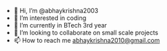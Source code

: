 - 👋 Hi, I’m @abhaykrishna2003
- 👀 I’m interested in coding
- 🌱 I’m currently in BTech 3rd year
- 💞️ I’m looking to collaborate on small scale projects
- 📫 How to reach me abhaykrishna2010@gmail.com

<!---
abhaykrishna2003/abhaykrishna2003 is a ✨ special ✨ repository because its `README.md` (this file) appears on your GitHub profile.
You can click the Preview link to take a look at your changes.
--->
